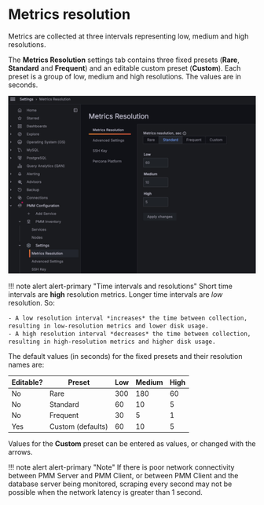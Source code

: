 # Metrics resolution

Metrics are collected at three intervals representing low, medium and high resolutions.

The **Metrics Resolution** settings tab contains three fixed presets (**Rare**, **Standard** and **Frequent**) and an editable custom preset (**Custom**). Each preset is a group of low, medium and high resolutions. The values are in seconds.


![!image](../images/PMM_Settings_Metrics_Resolution.jpg)


!!! note alert alert-primary "Time intervals and resolutions"
    Short time intervals are **high** resolution metrics. Longer time intervals are *low* resolution. So:

    - A low resolution interval *increases* the time between collection, resulting in low-resolution metrics and lower disk usage.
    - A high resolution interval *decreases* the time between collection, resulting in high-resolution metrics and higher disk usage.

The default values (in seconds) for the fixed presets and their resolution names are:

| Editable? | Preset            | Low  | Medium | High |
|-----------|-------------------|------|--------|------|
| No        | Rare              | 300  | 180    | 60   |
| No        | Standard          | 60   | 10     | 5    |
| No        | Frequent          | 30   | 5      | 1    |
| Yes       | Custom (defaults) | 60   | 10     | 5    |

Values for the **Custom** preset can be entered as values, or changed with the arrows.

!!! note alert alert-primary "Note"
    If there is poor network connectivity between PMM Server and PMM Client, or between PMM Client and the database server being monitored, scraping every second may not be possible when the network latency is greater than 1 second.